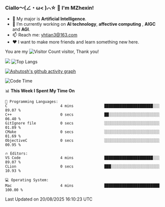 ### Ciallo～(∠・ω< )⌒☆ 👋 I'm MZhexin!

- 💬 My major is **Artificial Intelligence**.
- 🔭 I’m currently working on **AI technology**, **affective computing** , **AIGC** and **AGI**.
- 📫 Reach me: <yhtian3@163.com>
- :heart: I want to make more friends and learn something new here.

You are my ![Visitor Count](https://profile-counter.glitch.me/MZhexin/count.svg) visitor, Thank you!

 ![](https://github-readme-stats.vercel.app/api?username=MZhexin&show_icons=true&theme=transparent) ![Top Langs](https://github-readme-stats.vercel.app/api/top-langs/?username=MZhexin&layout=compact&theme=tokyonight) 

[![Ashutosh's github activity graph](https://github-readme-activity-graph.vercel.app/graph?username=MZhexin)](https://github.com/ashutosh00710/github-readme-activity-graph)



<!--START_SECTION:waka-->
![Code Time](http://img.shields.io/badge/Code%20Time-400%20hrs%2040%20mins-blue)

📊 **This Week I Spent My Time On** 

```text
💬 Programming Languages: 
C                        4 mins              ██████████████████████░░░   89.07 % 
C++                      0 secs              ██░░░░░░░░░░░░░░░░░░░░░░░   06.40 % 
GitIgnore file           0 secs              ░░░░░░░░░░░░░░░░░░░░░░░░░   01.89 % 
CMake                    0 secs              ░░░░░░░░░░░░░░░░░░░░░░░░░   01.69 % 
ObjectiveC               0 secs              ░░░░░░░░░░░░░░░░░░░░░░░░░   00.95 % 

🔥 Editors: 
VS Code                  4 mins              ██████████████████████░░░   89.07 % 
CLion                    0 secs              ███░░░░░░░░░░░░░░░░░░░░░░   10.93 % 

💻 Operating System: 
Mac                      4 mins              █████████████████████████   100.00 % 
```


 Last Updated on 20/08/2025 16:10:23 UTC
<!--END_SECTION:waka-->



